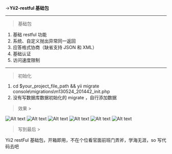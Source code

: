 ->**Yii2-restful 基础包**


----------

> 基础包

 1. 基础 restful 功能
 2. 系统、自定义抛出异常同一返回
 3. 应答格式协商（缺省支持 JSON 和 XML）
 4. 基础认证
 5. 访问速度限制
 
 

----------


> 初始化
> 

 1. cd $your_project_file_path && yii migrate console\migrations\m130524_201442_init.php
 2. 没有写数据库数据初始化的 migrate ，自行添加数据
 
 

> 效果
	> 

![Alt text](https://github.com/simplephp/yii2-restful-package/blob/master/yii2_1.jpg "访问不存在的action")
![Alt text](https://github.com/simplephp/yii2-restful-package/blob/master/yii2_2.jpg "访问不存在的module")
![Alt text](https://github.com/simplephp/yii2-restful-package/blob/master/yii2_3.jpg "访问公共不受限的action")
![Alt text](https://github.com/simplephp/yii2-restful-package/blob/master/yii2_4.jpg "基础认证，访问action")
![Alt text](https://github.com/simplephp/yii2-restful-package/blob/master/yii2_5.jpg "基础认证成功，且访问速度正常，获取user数据")
![Alt text](https://github.com/simplephp/yii2-restful-package/blob/master/yii2_6.jpg "访问速度限制")
 

> 写到最后
	> 

 Yii2 restFul 基础包，开箱即用，不在个位看官面前班门弄斧，学海无涯，so 写代码去吧
